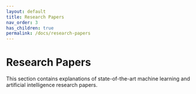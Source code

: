 ```yaml
---
layout: default
title: Research Papers
nav_order: 3
has_children: true
permalink: /docs/research-papers
---
```


# Research Papers

This section contains explanations of state-of-the-art machine learning and artificial intelligence research papers.
